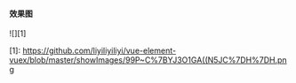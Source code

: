 #### 效果图
![][1]

[1]: https://github.com/liyiliyiliyi/vue-element-vuex/blob/master/showImages/99P~C%7BYJ3O1GA((N5JC%7DH%7DH.png



